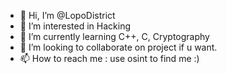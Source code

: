 - 👋 Hi, I’m @LopoDistrict
- 👀 I’m interested in Hacking
- 🌱 I’m currently learning C++, C, Cryptography
- 💞️ I’m looking to collaborate on project if u want.
- 📫 How to reach me : use osint to find me :)

<!---
LopoDistrict/LopoDistrict is a ✨ special ✨ repository because its `README.md` (this file) appears on your GitHub profile.
You can click the Preview link to take a look at your changes.
--->
